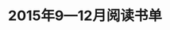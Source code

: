 ---
layout: book
title: 2015年9—12月阅读书单
categories: 读书
tags: reading
excerpt: 我看的书单（2015年9—12月）
books: 
    - title: C++Primer中文版(第 5 版)
      status: 已读
      author: Barbara E. Moo 
      publisher:  电子工业出版社
      language: 中文
      link: https://book.douban.com/subject/25708312/
      cover: https://img1.doubanio.com/lpic/s27023182.jpg
      description: 所有示例均全部采用 C++11 标准改写，堪称经典。
    - title: 第一行代码
      status: 已读
      author: 郭霖 
      publisher: 人民邮电出版社
      language: 中文
      link:  http://book.douban.com/subject/25942191/
      cover: http://img4.douban.com/lpic/s27358406.jpg
      description: 非常适合初学者，由浅入深、系统全面地讲解了Android软件开发的方方面面，而且作者的博客经常更新
    - title: Head First Python（中文版）
      status: 已读
      author: 巴里（Barry.P.）
      publisher: 中国电力出版社
      language: 中文
      link:  https://book.douban.com/subject/10561367/
      cover: https://img1.doubanio.com/lpic/s27262723.jpg
      description: 采用插图和幽默的语句讲解Python基础，作者也提供了一些最佳方法。

---